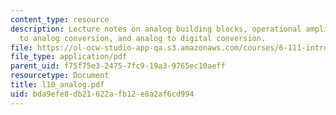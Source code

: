 ```yaml
---
content_type: resource
description: Lecture notes on analog building blocks, operational amplifiers, digital
  to analog conversion, and analog to digital conversion.
file: https://ol-ocw-studio-app-qa.s3.amazonaws.com/courses/6-111-introductory-digital-systems-laboratory-spring-2006/bda9efe8db21622afb12e8a2af6cd994_l10_analog.pdf
file_type: application/pdf
parent_uid: f75f75e3-2475-7fc9-19a3-9765ec10aeff
resourcetype: Document
title: l10_analog.pdf
uid: bda9efe8-db21-622a-fb12-e8a2af6cd994
---
```

